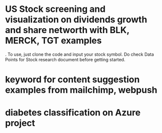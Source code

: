 # US Stock screening and  visualization on dividends growth and share networth with BLK, MERCK, TGT examples
. To use, just clone the code and input your stock symbol. Do check Data Points for Stock research document before getting started.
# keyword for content suggestion  examples from mailchimp, webpush
# diabetes classification on Azure project
